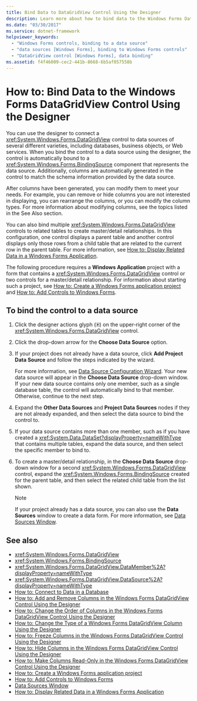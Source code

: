 ```yaml
---
title: Bind Data to DataGridView Control Using the Designer
description: Learn more about how to bind data to the Windows Forms DataGridView control using the designer.     
ms.date: "03/30/2017"
ms.service: dotnet-framework
helpviewer_keywords:
  - "Windows Forms controls, binding to a data source"
  - "data sources [Windows Forms], binding to Windows Forms controls"
  - "DataGridView control [Windows Forms], data binding"
ms.assetid: f4f46009-cec2-441b-8668-6b5af057558b
---
```

# How to: Bind Data to the Windows Forms DataGridView Control Using the Designer

You can use the designer to connect a <xref:System.Windows.Forms.DataGridView> control to data sources of several different varieties, including databases, business objects, or Web services. When you bind the control to a data source using the designer, the control is automatically bound to a <xref:System.Windows.Forms.BindingSource> component that represents the data source. Additionally, columns are automatically generated in the control to match the schema information provided by the data source.

 After columns have been generated, you can modify them to meet your needs. For example, you can remove or hide columns you are not interested in displaying, you can rearrange the columns, or you can modify the column types. For more information about modifying columns, see the topics listed in the See Also section.

 You can also bind multiple <xref:System.Windows.Forms.DataGridView> controls to related tables to create master/detail relationships. In this configuration, one control displays a parent table and another control displays only those rows from a child table that are related to the current row in the parent table. For more information, see [How to: Display Related Data in a Windows Forms Application](/previous-versions/visualstudio/visual-studio-2013/57tx3hhe(v=vs.120)).

 The following procedure requires a **Windows Application** project with a form that contains a <xref:System.Windows.Forms.DataGridView> control or two controls for a master/detail relationship. For information about starting such a project, see [How to: Create a Windows Forms application project](/visualstudio/ide/step-1-create-a-windows-forms-application-project) and [How to: Add Controls to Windows Forms](/dotnet/desktop/winforms/controls/how-to-add-to-a-form).

## To bind the control to a data source

1. Click the designer actions glyph (![Small black arrow](./media/designer-actions-glyph.gif)) on the upper-right corner of the <xref:System.Windows.Forms.DataGridView> control.

2. Click the drop-down arrow for the **Choose Data Source** option.

3. If your project does not already have a data source, click **Add Project Data Source** and follow the steps indicated by the wizard.

     For more information, see [Data Source Configuration Wizard](/previous-versions/visualstudio/visual-studio-2013/w4dd7z6t(v=vs.120)). Your new data source will appear in the **Choose Data Source** drop-down window. If your new data source contains only one member, such as a single database table, the control will automatically bind to that member. Otherwise, continue to the next step.

4. Expand the **Other Data Sources** and **Project Data Sources** nodes if they are not already expanded, and then select the data source to bind the control to.

5. If your data source contains more than one member, such as if you have created a <xref:System.Data.DataSet?displayProperty=nameWithType> that contains multiple tables, expand the data source, and then select the specific member to bind to.

6. To create a master/detail relationship, in the **Choose Data Source** drop-down window for a second <xref:System.Windows.Forms.DataGridView> control, expand the <xref:System.Windows.Forms.BindingSource> created for the parent table, and then select the related child table from the list shown.

    > [!NOTE]
    > If your project already has a data source, you can also use the **Data Sources** window to create a data form. For more information, see [Data Sources Window](/previous-versions/visualstudio/visual-studio-2013/6ckyxa83(v=vs.120)).

## See also

- <xref:System.Windows.Forms.DataGridView>
- <xref:System.Windows.Forms.BindingSource>
- <xref:System.Windows.Forms.DataGridView.DataMember%2A?displayProperty=nameWithType>
- <xref:System.Windows.Forms.DataGridView.DataSource%2A?displayProperty=nameWithType>
- [How to: Connect to Data in a Database](/previous-versions/visualstudio/visual-studio-2013/fxk9yw1t(v=vs.120))
- [How to: Add and Remove Columns in the Windows Forms DataGridView Control Using the Designer](add-and-remove-columns-in-the-datagrid-using-the-designer.md)
- [How to: Change the Order of Columns in the Windows Forms DataGridView Control Using the Designer](change-the-order-of-columns-in-the-datagrid-using-the-designer.md)
- [How to: Change the Type of a Windows Forms DataGridView Column Using the Designer](change-the-type-of-a-wf-datagridview-column-using-the-designer.md)
- [How to: Freeze Columns in the Windows Forms DataGridView Control Using the Designer](freeze-columns-in-the-datagrid-using-the-designer.md)
- [How to: Hide Columns in the Windows Forms DataGridView Control Using the Designer](hide-columns-in-the-datagrid-using-the-designer.md)
- [How to: Make Columns Read-Only in the Windows Forms DataGridView Control Using the Designer](make-columns-read-only-in-the-datagrid-using-the-designer.md)
- [How to: Create a Windows Forms application project](/visualstudio/ide/step-1-create-a-windows-forms-application-project)
- [How to: Add Controls to Windows Forms](/dotnet/desktop/winforms/controls/how-to-add-to-a-form)
- [Data Sources Window](/previous-versions/visualstudio/visual-studio-2013/6ckyxa83(v=vs.120))
- [How to: Display Related Data in a Windows Forms Application](/previous-versions/visualstudio/visual-studio-2013/57tx3hhe(v=vs.120))

